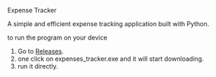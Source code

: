 Expense Tracker

A simple and efficient expense tracking application built with Python.

to run the program on your device
1. Go to [Releases](https://github.com/osama-mosleh/expenses_tracker/releases).
2. one click on expenses_tracker.exe and it will start downloading.
3. run it directly.
